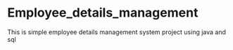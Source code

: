# Employee_details_management
This is simple employee details management system project using java and sql
